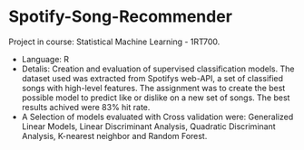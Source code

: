 # Spotify-Song-Recommender
Project in course: Statistical Machine Learning - 1RT700.
- Language: R
- Detalis: Creation and evaluation of supervised classification models. The dataset used was extracted from Spotifys web-API, a set of classified songs with high-level features. The assignment was to create the best possible model to predict like or dislike on a new set of songs. The best results achived were 83% hit rate.
- A Selection of models evaluated with Cross validation were: Generalized Linear Models, Linear Discriminant Analysis, Quadratic Discriminant Analysis, K-nearest neighbor and Random Forest.
